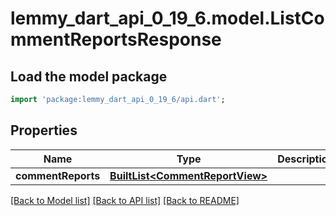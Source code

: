 # lemmy_dart_api_0_19_6.model.ListCommentReportsResponse

## Load the model package
```dart
import 'package:lemmy_dart_api_0_19_6/api.dart';
```

## Properties
Name | Type | Description | Notes
------------ | ------------- | ------------- | -------------
**commentReports** | [**BuiltList&lt;CommentReportView&gt;**](CommentReportView.md) |  | 

[[Back to Model list]](../README.md#documentation-for-models) [[Back to API list]](../README.md#documentation-for-api-endpoints) [[Back to README]](../README.md)


